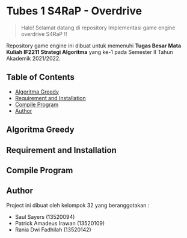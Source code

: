 # Tubes 1 S4RaP - Overdrive
> Halo! Selamat datang di repository Implementasi game engine overdrive S4RaP !!

Repository game engine ini dibuat untuk memenuhi **Tugas Besar Mata Kuliah IF2211 Strategi Algoritma** yang ke-1 pada Semester II Tahun Akademik 2021/2022. 

## Table of Contents
* [Algoritma Greedy](#algoritma-greedy)
* [Requirement and Installation](#requirement-and-installation)
* [Compile Program](#compile-program)
* [Author](#author)


## Algoritma Greedy

## Requirement and Installation

## Compile Program

## Author
Project ini dibuat oleh kelompok 32 yang beranggotakan :
- Saul Sayers (13520094)
- Patrick Amadeus Irawan (13520109)
- Rania Dwi Fadhilah (13520142)